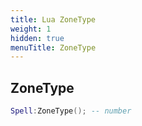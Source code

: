 ```yaml
---
title: Lua ZoneType
weight: 1
hidden: true
menuTitle: ZoneType
---
```

## ZoneType
```lua
Spell:ZoneType(); -- number
```